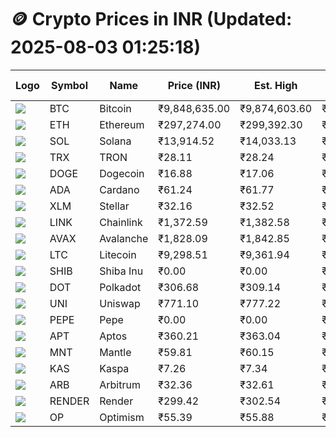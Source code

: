 # 🪙 Crypto Prices in INR (Updated: 2025-08-03 01:25:18)

| Logo | Symbol | Name       | Price (INR) | Est. High | Est. Low | Gross Profit | Fees | Net Profit | ROI % |
|------|--------|------------|-------------|-----------|----------|---------------|------|-------------|--------|
| ![](https://coin-images.coingecko.com/coins/images/1/large/bitcoin.png?1696501400) | BTC    | Bitcoin    | ₹9,848,635.00 | ₹9,874,603.60 | ₹9,822,666.40 | ₹528.75 | ₹200.00 | ₹328.75 | 0.33% |
| ![](https://coin-images.coingecko.com/coins/images/279/large/ethereum.png?1696501628) | ETH    | Ethereum   | ₹297,274.00 | ₹299,392.30 | ₹295,155.70 | ₹1,435.38 | ₹200.00 | ₹1,235.38 | 1.24% |
| ![](https://coin-images.coingecko.com/coins/images/4128/large/solana.png?1718769756) | SOL    | Solana     | ₹13,914.52 | ₹14,033.13 | ₹13,795.91 | ₹1,719.55 | ₹200.00 | ₹1,519.55 | 1.52% |
| ![](https://coin-images.coingecko.com/coins/images/1094/large/tron-logo.png?1696502193) | TRX    | TRON       | ₹28.11 | ₹28.24 | ₹27.98 | ₹922.05 | ₹200.00 | ₹722.05 | 0.72% |
| ![](https://coin-images.coingecko.com/coins/images/5/large/dogecoin.png?1696501409) | DOGE   | Dogecoin   | ₹16.88 | ₹17.06 | ₹16.70 | ₹2,192.01 | ₹200.00 | ₹1,992.01 | 1.99% |
| ![](https://coin-images.coingecko.com/coins/images/975/large/cardano.png?1696502090) | ADA    | Cardano    | ₹61.24 | ₹61.77 | ₹60.71 | ₹1,734.38 | ₹200.00 | ₹1,534.38 | 1.53% |
| ![](https://coin-images.coingecko.com/coins/images/100/large/fmpFRHHQ_400x400.jpg?1735231350) | XLM    | Stellar    | ₹32.16 | ₹32.52 | ₹31.80 | ₹2,264.15 | ₹200.00 | ₹2,064.15 | 2.06% |
| ![](https://coin-images.coingecko.com/coins/images/877/large/chainlink-new-logo.png?1696502009) | LINK   | Chainlink  | ₹1,372.59 | ₹1,382.58 | ₹1,362.60 | ₹1,466.76 | ₹200.00 | ₹1,266.76 | 1.27% |
| ![](https://coin-images.coingecko.com/coins/images/12559/large/Avalanche_Circle_RedWhite_Trans.png?1696512369) | AVAX   | Avalanche  | ₹1,828.09 | ₹1,842.85 | ₹1,813.33 | ₹1,627.61 | ₹200.00 | ₹1,427.61 | 1.43% |
| ![](https://coin-images.coingecko.com/coins/images/2/large/litecoin.png?1696501400) | LTC    | Litecoin   | ₹9,298.51 | ₹9,361.94 | ₹9,235.08 | ₹1,373.72 | ₹200.00 | ₹1,173.72 | 1.17% |
| ![](https://coin-images.coingecko.com/coins/images/11939/large/shiba.png?1696511800) | SHIB   | Shiba Inu  | ₹0.00 | ₹0.00 | ₹0.00 | ₹1,513.07 | ₹200.00 | ₹1,313.07 | 1.31% |
| ![](https://coin-images.coingecko.com/coins/images/12171/large/polkadot.png?1696512008) | DOT    | Polkadot   | ₹306.68 | ₹309.14 | ₹304.22 | ₹1,620.23 | ₹200.00 | ₹1,420.23 | 1.42% |
| ![](https://coin-images.coingecko.com/coins/images/12504/large/uniswap-logo.png?1720676669) | UNI    | Uniswap    | ₹771.10 | ₹777.22 | ₹764.98 | ₹1,598.86 | ₹200.00 | ₹1,398.86 | 1.40% |
| ![](https://coin-images.coingecko.com/coins/images/29850/large/pepe-token.jpeg?1696528776) | PEPE   | Pepe       | ₹0.00 | ₹0.00 | ₹0.00 | ₹2,153.04 | ₹200.00 | ₹1,953.04 | 1.95% |
| ![](https://coin-images.coingecko.com/coins/images/26455/large/aptos_round.png?1696525528) | APT    | Aptos      | ₹360.21 | ₹363.04 | ₹357.38 | ₹1,581.49 | ₹200.00 | ₹1,381.49 | 1.38% |
| ![](https://coin-images.coingecko.com/coins/images/30980/large/Mantle-Logo-mark.png?1739213200) | MNT    | Mantle     | ₹59.81 | ₹60.15 | ₹59.47 | ₹1,134.98 | ₹200.00 | ₹934.98 | 0.93% |
| ![](https://coin-images.coingecko.com/coins/images/25751/large/kaspa-icon-exchanges.png?1696524837) | KAS    | Kaspa      | ₹7.26 | ₹7.34 | ₹7.18 | ₹2,172.10 | ₹200.00 | ₹1,972.10 | 1.97% |
| ![](https://coin-images.coingecko.com/coins/images/16547/large/arb.jpg?1721358242) | ARB    | Arbitrum   | ₹32.36 | ₹32.61 | ₹32.11 | ₹1,579.12 | ₹200.00 | ₹1,379.12 | 1.38% |
| ![](https://coin-images.coingecko.com/coins/images/11636/large/rndr.png?1696511529) | RENDER | Render     | ₹299.42 | ₹302.54 | ₹296.30 | ₹2,102.90 | ₹200.00 | ₹1,902.90 | 1.90% |
| ![](https://coin-images.coingecko.com/coins/images/25244/large/Optimism.png?1696524385) | OP     | Optimism   | ₹55.39 | ₹55.88 | ₹54.90 | ₹1,770.36 | ₹200.00 | ₹1,570.36 | 1.57% |
